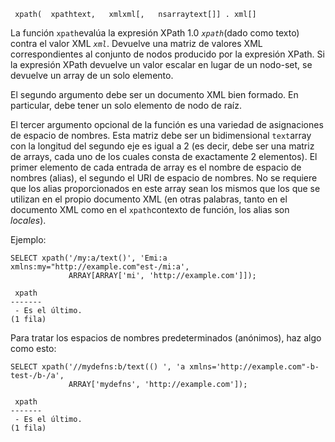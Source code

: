 ```
 xpath(  xpathtext,   xmlxml[,   nsarraytext[]] . xml[]
```

La función  `xpath`evalúa la expresión XPath 1.0  *`xpath`*(dado como texto) contra el valor XML *`xml`*. Devuelve una matriz de valores XML correspondientes al conjunto de  nodos producido por la expresión XPath. Si la expresión XPath devuelve  un valor escalar en lugar de un nodo-set, se devuelve un array de un  solo elemento.

El segundo argumento debe ser un documento XML bien formado. En particular, debe tener un solo elemento de nodo de raíz.

El tercer argumento opcional de la función es una variedad de  asignaciones de espacio de nombres. Esta matriz debe ser un  bidimensional  `text`array con la longitud del segundo eje es igual a 2 (es decir, debe ser una  matriz de arrays, cada uno de los cuales consta de exactamente 2  elementos). El primer elemento de cada entrada de array es el nombre de  espacio de nombres (alias), el segundo el URI de espacio de nombres. No  se requiere que los alias proporcionados en este array sean los mismos  que los que se utilizan en el propio documento XML (en otras palabras,  tanto en el documento XML como en el  `xpath`contexto de función, los alias son *locales*).

Ejemplo:

```
SELECT xpath('/my:a/text()', 'Emi:a xmlns:my="http://example.com"est-/mi:a',
             ARRAY[ARRAY['mi', 'http://example.com']]);

 xpath
-------
 - Es el último.
(1 fila)
```

Para tratar los espacios de nombres predeterminados (anónimos), haz algo como esto:

```
SELECT xpath('//mydefns:b/text(() ', 'a xmlns='http://example.com"-b-test-/b-/a',
             ARRAY['mydefns', 'http://example.com']);

 xpath
-------
 - Es el último.
(1 fila)
```